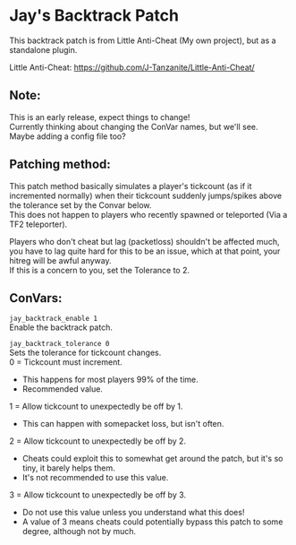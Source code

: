 # Jay's Backtrack Patch
This backtrack patch is from Little Anti-Cheat (My own project), but as a standalone plugin.

Little Anti-Cheat: https://github.com/J-Tanzanite/Little-Anti-Cheat/

## Note:
This is an early release, expect things to change!\
Currently thinking about changing the ConVar names, but we'll see.\
Maybe adding a config file too?

## Patching method:
This patch method basically simulates a player's tickcount (as if it incremented normally) when their tickcount suddenly jumps/spikes above the tolerance set by the Convar below.\
This does not happen to players who recently spawned or teleported (Via a TF2 teleporter).

Players who don't cheat but lag (packetloss) shouldn't be affected much, you have to lag quite hard for this to be an issue, which at that point, your hitreg will be awful anyway.\
If this is a concern to you, set the Tolerance to 2.

## ConVars:
`jay_backtrack_enable 1`\
Enable the backtrack patch.

`jay_backtrack_tolerance 0`\
Sets the tolerance for tickcount changes.\
0 = Tickcount must increment.
- This happens for most players 99% of the time.
- Recommended value.

1 = Allow tickcount to unexpectedly be off by 1.
- This can happen with somepacket loss, but isn't often.

2 = Allow tickcount to unexpectedly be off by 2.
- Cheats could exploit this to somewhat get around the patch, but it's so tiny, it barely helps them.
- It's not recommended to use this value.

3 = Allow tickcount to unexpectedly be off by 3.
- Do not use this value unless you understand what this does!
- A value of 3 means cheats could potentially bypass this patch to some degree, although not by much.
